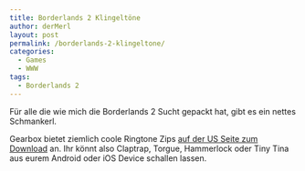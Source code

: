 ```yaml
---
title: Borderlands 2 Klingeltöne
author: derMerl
layout: post
permalink: /borderlands-2-klingeltone/
categories:
  - Games
  - WWW
tags:
  - Borderlands 2
---
```

Für alle die wie mich die Borderlands 2 Sucht gepackt hat, gibt es ein nettes Schmankerl.

Gearbox bietet ziemlich coole Ringtone Zips <a href="http://www.borderlands2.com/us/#downloads" target="_blank">auf der US Seite zum Download</a> an. Ihr könnt also Claptrap, Torgue, Hammerlock oder Tiny Tina aus eurem Android oder iOS Device schallen lassen.